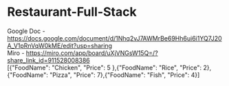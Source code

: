 # Restaurant-Full-Stack
Google Doc - https://docs.google.com/document/d/1Nhq2vJ7AWMrBe69Hh6ui6i1YQ7J20A_V1pRnVqW0kME/edit?usp=sharing   
Miro - https://miro.com/app/board/uXjVNGsW15Q=/?share_link_id=911528008386   
[{"FoodName": "Chicken", "Price": 5 },{"FoodName": "Rice", "Price": 2},{"FoodName": "Pizza", "Price": 7},{"FoodName": "Fish", "Price": 4}]
